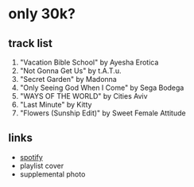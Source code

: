 # only 30k?

## track list

1. "Vacation Bible School" by Ayesha Erotica
2. "Not Gonna Get Us" by t.A.T.u.
3. "Secret Garden" by Madonna
4. "Only Seeing God When I Come" by Sega Bodega
5. "WAYS OF THE WORLD" by Cities Aviv
6. "Last Minute" by Kitty
7. "Flowers (Sunship Edit)" by Sweet Female Attitude

## links

- [spotify](https://open.spotify.com/playlist/1L7FnB8OPWVGNQKhLBoVNb)
- playlist cover
- supplemental photo
